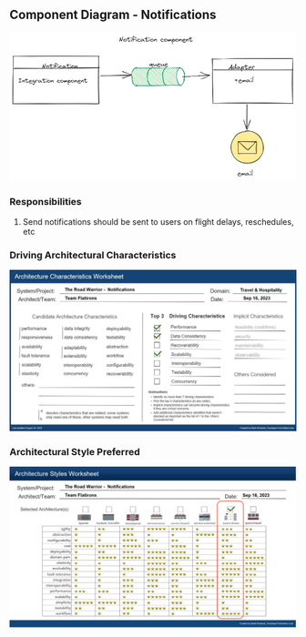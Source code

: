 ## Component Diagram - Notifications

![Image](../images/notifications/component-diagram.png)

### Responsibilities

1. Send notifications should be sent to users on flight delays, reschedules, etc

### Driving Architectural Characteristics

![Image](../images/notifications/architecture-characteristics.jpg)

### Architectural Style Preferred

![Image](../images/notifications/architecture-styles.jpg)
